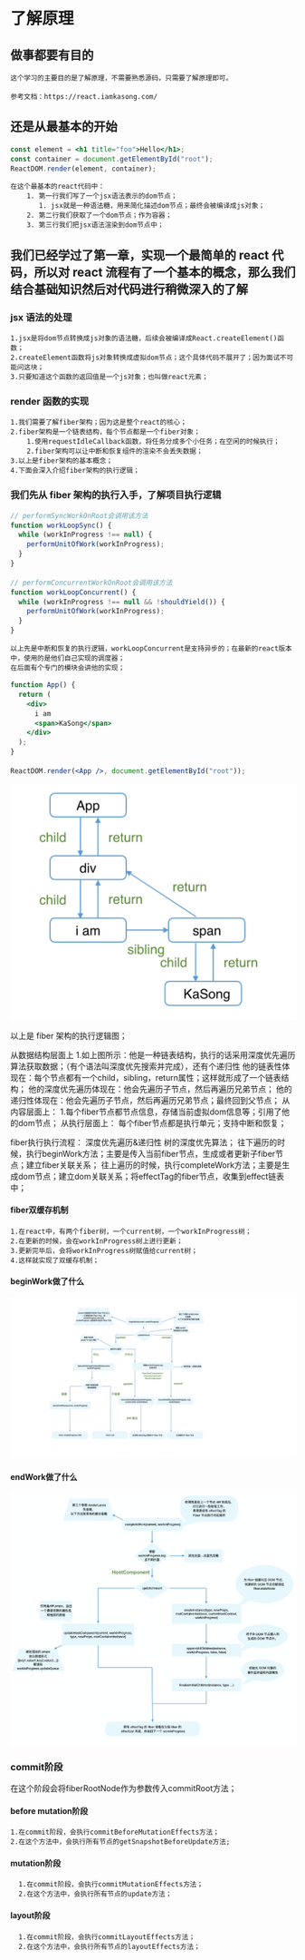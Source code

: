 # 了解原理

## 做事都要有目的

    这个学习的主要目的是了解原理，不需要熟悉源码，只需要了解原理即可。

    参考文档：https://react.iamkasong.com/

## 还是从最基本的开始

```jsx
const element = <h1 title="foo">Hello</h1>;
const container = document.getElementById("root");
ReactDOM.render(element, container);
```

    在这个最基本的react代码中：
        1. 第一行我们写了一个jsx语法表示的dom节点；
           1. jsx就是一种语法糖，用来简化描述dom节点；最终会被编译成js对象；
        2. 第二行我们获取了一个dom节点；作为容器；
        3. 第三行我们把jsx语法渲染到dom节点中；

## 我们已经学过了第一章，实现一个最简单的 react 代码，所以对 react 流程有了一个基本的概念，那么我们结合基础知识然后对代码进行稍微深入的了解

### jsx 语法的处理

    1.jsx是将dom节点转换成js对象的语法糖，后续会被编译成React.createElement()函数；
    2.createElement函数将js对象转换成虚拟dom节点；这个具体代码不展开了；因为面试不可能问这块；
    3.只要知道这个函数的返回值是一个js对象；也叫做react元素；

### render 函数的实现

    1.我们需要了解fiber架构；因为这是整个react的核心；
    2.fiber架构是一个链表结构，每个节点都是一个fiber对象；
        1.使用requestIdleCallback函数，将任务分成多个小任务；在空闲的时候执行；
        2.fiber架构可以让中断和恢复组件的渲染不会丢失数据；
    3.以上是fiber架构的基本概念；
    4.下面会深入介绍fiber架构的执行逻辑；

### 我们先从 fiber 架构的执行入手，了解项目执行逻辑

```jsx
// performSyncWorkOnRoot会调用该方法
function workLoopSync() {
  while (workInProgress !== null) {
    performUnitOfWork(workInProgress);
  }
}

// performConcurrentWorkOnRoot会调用该方法
function workLoopConcurrent() {
  while (workInProgress !== null && !shouldYield()) {
    performUnitOfWork(workInProgress);
  }
}
```

    以上先是中断和恢复的执行逻辑，workLoopConcurrent是支持异步的；在最新的react版本中，使用的是他们自己实现的调度器；
    在后面有个专门的模块会讲他的实现；

```jsx
function App() {
  return (
    <div>
      i am
      <span>KaSong</span>
    </div>
  );
}

ReactDOM.render(<App />, document.getElementById("root"));
```

![alt text](image.png)

以上是 fiber 架构的执行逻辑图；

  从数据结构层面上
    1.如上图所示：他是一种链表结构，执行的话采用深度优先遍历算法获取数据；（有个语法叫深度优先搜索并完成），还有个递归性
      他的链表性体现在：每个节点都有一个child，sibling，return属性；这样就形成了一个链表结构；
      他的深度优先遍历体现在：他会先遍历子节点，然后再遍历兄弟节点；
      他的递归性体现在：他会先遍历子节点，然后再遍历兄弟节点；最终回到父节点；
  从内容层面上：
    1.每个fiber节点都节点信息，存储当前虚拟dom信息等；引用了他的dom节点；
  从执行层面上：
    每个fiber节点都是执行单元；支持中断和恢复；

  fiber执行执行流程：
    深度优先遍历&递归性
    <!-- 1.在遍历过程中，先执行当前节点的beginWork方法；
    2.如果有子节点，执行子节点的beginWork方法；
    3.当没有子节点的时候执行自己的completeWork方法；
    4.当自己的completeWork方法执行完毕，看有没有兄弟节点，有的话执行兄弟节点的beginWork方法；
    5.如果兄弟节点执行完毕，回到父节点，执行父节点的completeWork方法；
    6.重复以上步骤，直到遍历完所有节点； -->
    树的深度优先算法；
    往下遍历的时候，执行beginWork方法；主要是传入当前fiber节点，生成或者更新子fiber节点；建立fiber关联关系；
    往上遍历的时候，执行completeWork方法；主要是生成dom节点；建立dom关联关系；将effectTag的fiber节点，收集到effect链表中；

#### fiber双缓存机制

    1.在react中，有两个fiber树，一个current树，一个workInProgress树；
    2.在更新的时候，会在workInProgress树上进行更新；
    3.更新完毕后，会将workInProgress树赋值给current树；
    4.这样就实现了双缓存机制；

#### beginWork做了什么

![alt text](image-1.png)

#### endWork做了什么

![alt text](image-2.png)

### commit阶段

  在这个阶段会将fiberRootNode作为参数传入commitRoot方法；

#### before mutation阶段

    1.在commit阶段，会执行commitBeforeMutationEffects方法；
    2.在这个方法中，会执行所有节点的getSnapshotBeforeUpdate方法; 

#### mutation阶段
  
      1.在commit阶段，会执行commitMutationEffects方法；
      2.在这个方法中，会执行所有节点的update方法；

#### layout阶段

      1.在commit阶段，会执行commitLayoutEffects方法；
      2.在这个方法中，会执行所有节点的layoutEffects方法；
